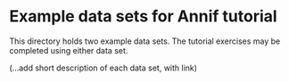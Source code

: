 # Example data sets for Annif tutorial

This directory holds two example data sets. The tutorial exercises may be
completed using either data set.

(...add short description of each data set, with link)
